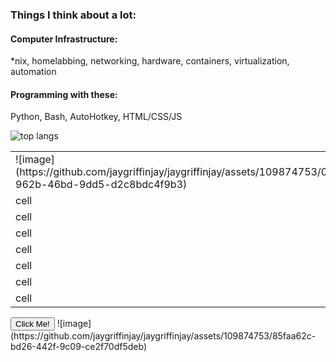 ### Things I think about a lot:

#### Computer Infrastructure:
*nix, homelabbing, networking, hardware, containers, virtualization, automation

#### Programming with these:
Python, Bash, AutoHotkey, HTML/CSS/JS

![top langs](https://github-readme-stats.vercel.app/api/top-langs/?username=jaygriffinjay&layout=compact)


<table border="0" cellPadding="0"  class="center">
  <tbody>
    <tr>
      <td> ![image](https://github.com/jaygriffinjay/jaygriffinjay/assets/109874753/06f9d2b8-962b-46bd-9dd5-d2c8bdc4f9b3) </td>
      <td>cell</td>
      <td>cell</td>
      <td>cell</td>
      <td>cell</td>
      <td>cell</td>
      <td>cell</td>
      <td>cell</td>
    </tr>
    <tr>
      <td>cell</td>
      <td>cell</td>
      <td>cell</td>
      <td>cell</td>
      <td>cell</td>
      <td>cell</td>
      <td>cell</td>
      <td>cell</td>
    </tr>
    <tr>
      <td>cell</td>
      <td>cell</td>
      <td>cell</td>
      <td>cell</td>
      <td>cell</td>
      <td>cell</td>
      <td>cell</td>
      <td>cell</td>
    </tr>
    <tr>
      <td>cell</td>
      <td>cell</td>
      <td>cell</td>
      <td>cell</td>
      <td>cell</td>
      <td>cell</td>
      <td>cell</td>
      <td>cell</td>
    </tr>
    <tr>
      <td>cell</td>
      <td>cell</td>
      <td>cell</td>
      <td>cell</td>
      <td>cell</td>
      <td>cell</td>
      <td>cell</td>
      <td>cell</td>
    </tr>
    <tr>
      <td>cell</td>
      <td>cell</td>
      <td>cell</td>
      <td>cell</td>
      <td>cell</td>
      <td>cell</td>
      <td>cell</td>
      <td>cell</td>
    </tr>
    <tr>
      <td>cell</td>
      <td>cell</td>
      <td>cell</td>
      <td>cell</td>
      <td>cell</td>
      <td>cell</td>
      <td>cell</td>
      <td>cell</td>
    </tr>
    <tr>
      <td>cell</td>
      <td>cell</td>
      <td>cell</td>
      <td>cell</td>
      <td>cell</td>
      <td>cell</td>
      <td>cell</td>
      <td>cell</td>
    </tr>
  </tbody>
</table>
<button type="button">Click Me!</button>
![image](https://github.com/jaygriffinjay/jaygriffinjay/assets/109874753/85faa62c-bd26-442f-9c09-ce2f70df5deb)
